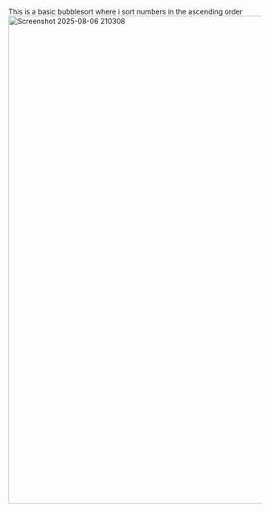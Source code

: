 This is a basic bubblesort where i sort numbers in the ascending order
<img width="1919" height="971" alt="Screenshot 2025-08-06 210308" src="https://github.com/user-attachments/assets/1a016030-1201-40ad-a03e-4afe0373e862" />
